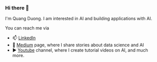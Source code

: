 ### Hi there 👋

<!--
**tanquangduong/tanquangduong** is a ✨ _special_ ✨ repository because its `README.md` (this file) appears on your GitHub profile
-->

I'm Quang Duong. I am interested in AI and building applications with AI.

You can reach me via 

- 📫 [LinkedIn](https://www.linkedin.com/in/tanquangduong/)
- 📝 [Medium](https://medium.com/@tanquangduong) page, where I share stories about data science and AI 
- ▶️ [Youtube](https://www.youtube.com/@quangduong-ai) channel, where I create tutorial videos on AI, and much more.
